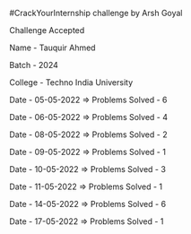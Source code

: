 #CrackYourInternship challenge by Arsh Goyal

Challenge Accepted

Name - Tauquir Ahmed

Batch - 2024

College - Techno India University

Date - 05-05-2022 => Problems Solved - 6

Date - 06-05-2022 => Problems Solved - 4

Date - 08-05-2022 => Problems Solved - 2

Date - 09-05-2022 => Problems Solved - 1

Date - 10-05-2022 => Problems Solved - 3

Date - 11-05-2022 => Problems Solved - 1

Date - 14-05-2022 => Problems Solved - 6

Date - 17-05-2022 => Problems Solved - 1

